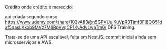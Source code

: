 Crédito onde crédito é merecido:

api criada segundo curso https://www.udemy.com/share/103vA83@n5GPVUujKuVpR3Tjmf3Fj8QG51daf5qasLKkxb9MVz7M6RpVvqCP1KyAdvLwaTm0/
DFS Training.

Trata-se de uma API escalável, feita em NestJS. commit inicial ainda sem microsserviços e AWS.
